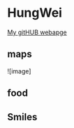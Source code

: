 # HungWei

[My gitHUB webapge](https://github.com/HungWei729)

## maps

![image]



## food




## Smiles



